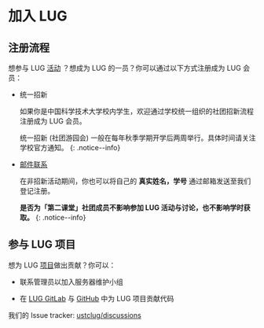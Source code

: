 ---
---

# 加入 LUG

## 注册流程

想参与 LUG [活动](/wiki/lug/events/) ？想成为 LUG 的一员？你可以通过以下方式注册成为 LUG 会员：

- 统一招新

  如果你是中国科学技术大学校内学生，欢迎通过学校统一组织的社团招新流程注册成为 LUG 会员。

  统一招新 (社团游园会) 一般在每年秋季学期开学后两周举行。具体时间请关注学校官方通知。
  {: .notice--info}

- [邮件联系](contact.md)

  在非招新活动期间，你也可以将自己的 **真实姓名，学号** 通过邮箱发送至我们登记注册。

  **是否为「第二课堂」社团成员不影响参加 LUG 活动与讨论，也不影响学时获取。**
  {: .notice--info}

## 参与 LUG 项目

想为 LUG [项目](services.md)做出贡献？你可以：

- 联系管理员以加入服务器维护小组

- 在 [LUG GitLab](https://git.lug.ustc.edu.cn/) 与 [GitHub](https://github.com/ustclug) 中为 LUG 项目贡献代码

我们的 Issue tracker: [ustclug/discussions](https://github.com/ustclug/discussions/issues)
